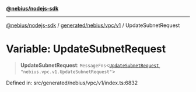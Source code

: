 [**@nebius/nodejs-sdk**](../../../../../README.md)

***

[@nebius/nodejs-sdk](../../../../../README.md) / [generated/nebius/vpc/v1](../README.md) / UpdateSubnetRequest

# Variable: UpdateSubnetRequest

> **UpdateSubnetRequest**: `MessageFns`\<[`UpdateSubnetRequest`](../interfaces/UpdateSubnetRequest.md), `"nebius.vpc.v1.UpdateSubnetRequest"`\>

Defined in: src/generated/nebius/vpc/v1/index.ts:6832
